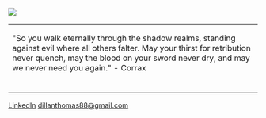 
![](https://i0.wp.com/5ergiveaways.com/wp-content/uploads/2019/11/Twitter-Cover.png?fit=1500%2C500&ssl=1)



<div align="center">
<table>
<tbody>
<td align="center">
<img width="2000" height="0"><br>
<p align="left" width="25">
   "So you walk eternally through the shadow realms, standing against evil where all others falter. May your thirst for retribution never quench, may the blood on your sword never dry, and may we never need you again." - Corrax
</p><br>
<img width="2000" height="0">
</td>
</tbody>
</table>
</div>
   
[LinkedIn](https://www.linkedin.com/in/dillanthomasmansor/) dillanthomas88@gmail.com
